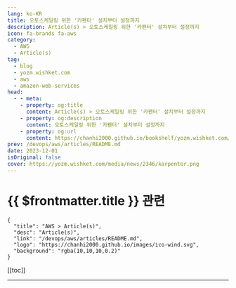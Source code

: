 ```yaml
---
lang: ko-KR
title: 오토스케일링 위한 '카펜터' 설치부터 설정까지
description: Article(s) > 오토스케일링 위한 '카펜터' 설치부터 설정까지
icon: fa-brands fa-aws
category: 
  - AWS
  - Article(s)
tag: 
  - blog
  - yozm.wishket.com
  - aws
  - amazon-web-services
head:
  - - meta:
    - property: og:title
      content: Article(s) > 오토스케일링 위한 '카펜터' 설치부터 설정까지
    - property: og:description
      content: 오토스케일링 위한 '카펜터' 설치부터 설정까지
    - property: og:url
      content: https://chanhi2000.github.io/bookshelf/yozm.wishket.com/2346.html
prev: /devops/aws/articles/README.md
date: 2023-12-01
isOriginal: false
cover: https://yozm.wishket.com/media/news/2346/karpenter.png
---
```


# {{ $frontmatter.title }} 관련

```component VPCard
{
  "title": "AWS > Article(s)",
  "desc": "Article(s)",
  "link": "/devops/aws/articles/README.md",
  "logo": "https://chanhi2000.github.io/images/ico-wind.svg",
  "background": "rgba(10,10,10,0.2)"
}
```

[[toc]]

---

<SiteInfo
  name="오토스케일링 위한 '카펜터' 설치부터 설정까지 | 요즘IT"
  desc="여기어때에서는 WorkerNode의 AutoScaling 도구로 Karpenter를 사용하고 있습니다. 일반적으로 POD의 수량이 부족한 상황이 되면 HPA에 의해 POD가 Scale out 되며 신규 배포가 수행됩니다. 이때 WorkerNode에 충분한 공간이 있다면 정상적인 배포가 이루어지겠지만 공간이 부족한 상황이라면 POD는 모두 Pending 상태에 빠집니다. 이러한 상황을 해결하기 위해서는 WorkerNode를 Scale out 해주는 과정이 필요한데 이러한 과정을 담당하는 도구가 Karpenter입니다."
  url="https://yozm.wishket.com/magazine/detail/2346/"
  logo="https://yozm.wishket.com/static/renewal/img/global/gnb_yozmit.svg"
  preview="https://yozm.wishket.com/media/news/2346/karpenter.png"/>

<!-- TODO: 작성 -->

